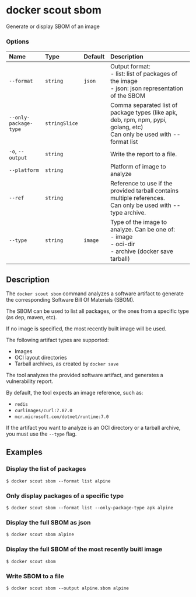 # docker scout sbom

<!---MARKER_GEN_START-->
Generate or display SBOM of an image

### Options

| Name                  | Type          | Default | Description                                                                                                               |
|:----------------------|:--------------|:--------|:--------------------------------------------------------------------------------------------------------------------------|
| `--format`            | `string`      | `json`  | Output format:<br>- list: list of packages of the image<br>- json: json representation of the SBOM                        |
| `--only-package-type` | `stringSlice` |         | Comma separated list of package types (like apk, deb, rpm, npm, pypi, golang, etc)<br>Can only be used with --format list |
| `-o`, `--output`      | `string`      |         | Write the report to a file.                                                                                               |
| `--platform`          | `string`      |         | Platform of image to analyze                                                                                              |
| `--ref`               | `string`      |         | Reference to use if the provided tarball contains multiple references.<br>Can only be used with --type archive.           |
| `--type`              | `string`      | `image` | Type of the image to analyze. Can be one of:<br>- image<br>- oci-dir<br>- archive (docker save tarball)<br>               |


<!---MARKER_GEN_END-->

## Description

The `docker scout sbom` command analyzes a software artifact to generate the corresponding Software Bill Of Materials (SBOM).

The SBOM can be used to list all packages, or the ones from a specific type (as dep, maven, etc).

If no image is specified, the most recently built image will be used.

The following artifact types are supported:

- Images
- OCI layout directories
- Tarball archives, as created by `docker save`

The tool analyzes the provided software artifact, and generates a vulnerability report.

By default, the tool expects an image reference, such as:

- `redis`
- `curlimages/curl:7.87.0`
- `mcr.microsoft.com/dotnet/runtime:7.0`

If the artifact you want to analyze is an OCI directory or a tarball archive, you must use the `--type` flag.

## Examples

### Display the list of packages

```console
$ docker scout sbom --format list alpine
```

### Only display packages of a specific type

```console
$ docker scout sbom --format list --only-package-type apk alpine
```

### Display the full SBOM as json

```console
$ docker scout sbom alpine
```

### Display the full SBOM of the most recently buitl image

```console
$ docker scout sbom
```

### Write SBOM to a file

```console
$ docker scout sbom --output alpine.sbom alpine
```
